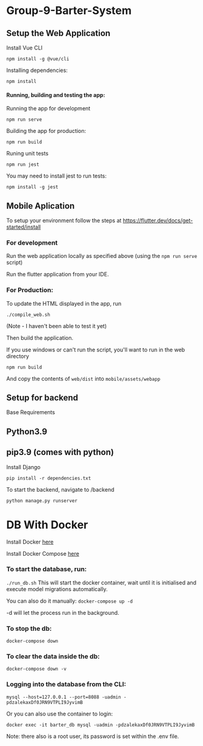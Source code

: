 # Group-9-Barter-System

## Setup the Web Application

Install Vue CLI

```
npm install -g @vue/cli
```

Installing dependencies:

```
npm install
```

#### Running, building and testing the app:

Running the app for development

```
npm run serve
```

Building the app for production:

```
npm run build
```

Runing unit tests

```
npm run jest
```

You may need to install jest to run tests:

```
npm install -g jest
```

## Mobile Aplication

To setup your environment follow the steps at https://flutter.dev/docs/get-started/install

### For development

Run the web application locally as specified above (using the `npm run serve` script)

Run the flutter application from your IDE.

### For Production:

To update the HTML displayed in the app, run

```
./compile_web.sh
```

(Note - I haven't been able to test it yet)

Then build the application.

If you use windows or can't run the script, you'll want to run in the web directory

```
npm run build
```

And copy the contents of `web/dist` into `mobile/assets/webapp`

## Setup for backend

Base Requirements

## Python3.9

## pip3.9 (comes with python)

Install Django

`pip install -r dependencies.txt`

To start the backend, navigate to /backend

`python manage.py runserver`

# DB With Docker

Install Docker [here](https://www.docker.com/products/docker-desktop)

Install Docker Compose [here](https://docs.docker.com/compose/install/)

### To start the database, run:

`./run_db.sh`
This will start the docker container, wait until it is initialised and execute model migrations automatically.

You can also do it manually:
`docker-compose up -d`

-d will let the process run in the background.

### To stop the db:

`docker-compose down`

### To clear the data inside the db:

`docker-compose down -v`

### Logging into the database from the CLI:

`mysql --host=127.0.0.1 --port=8088 -uadmin -pdzalekaxDf0JRN9VTPLI9JyvimB`

Or you can also use the container to login:

`docker exec -it barter_db mysql -uadmin -pdzalekaxDf0JRN9VTPLI9JyvimB`

Note: there also is a root user, its password is set within the .env file.


